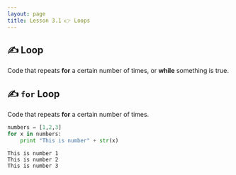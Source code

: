 ```yaml
---
layout: page
title: Lesson 3.1 👉 Loops
---
```


## ✍ Loop
Code that repeats **for** a certain number of times, or **while** something is true.

## ✍ `for` Loop
Code that repeats **for** a certain number of times.

```python
numbers = [1,2,3]
for x in numbers:
    print "This is number" + str(x)
```
    This is number 1
    This is number 2
    This is number 3
